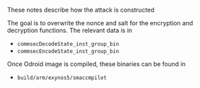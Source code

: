 These notes describe how the attack is constructed

The goal is to overwrite the nonce and salt for the encryption and
decryption functions. The relevant data is in
  - `commsecDecodeState_inst_group_bin`
  - `commsecEncodeState_inst_group_bin`

Once Odroid image is compiled, these binaries can be found in
  - `build/arm/exynos5/smaccmpilot`


